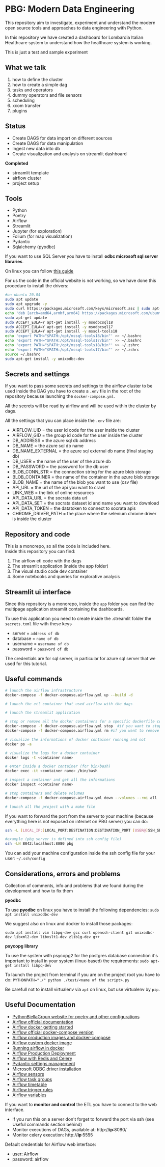 # PBG: Modern Data Engineering

This repository aim to investigate, experiment and understand the modern open source tools and approaches to data engineering with Python.

In this repository we have created a dashboard for Lombardia Italian Healthcare system to understand how the healthcare system is working.

This is just a test and sample experiment

## What we talk

1. how to define the cluster
2. how to create a simple dag
3. tasks and operators
4. dummy operators and file sensors
5. scheduling
6. xcom transfer
7. plugins

## Status
- Create DAGS for data import on different sources
- Create DAGS for data manipulation
- Ingest new data into db
- Create visualization and analysis on streamlit dashboard

**Completed**
- streamlit template
- airflow cluster
- project setup

## Tools

- Python
- Poetry
- Airflow
- Streamlit
- Jupyter (for exploration)
- Folium (for map visualization)
- Pydantic
- Sqlalchemy (pyodbc)

If you want to use SQL Server you have to install **odbc microsoft sql server libraries**.

On linux you can follow [this guide](https://docs.microsoft.com/en-us/sql/connect/odbc/linux-mac/installing-the-microsoft-odbc-driver-for-sql-server?view=sql-server-ver15)

For us the code in the official website is not working, so we have done this procedure to install the drivers:
```bash 
#on ubuntu 20.04
sudo apt update
sudo apt upgrade -y
sudo curl https://packages.microsoft.com/keys/microsoft.asc | sudo apt-key add -
echo 'deb [arch=amd64,armhf,arm64] https://packages.microsoft.com/ubuntu/20.04/prod focal main' > sudo /etc/apt/sources.list.d/mssql-release.list 
sudo apt-get update
sudo ACCEPT_EULA=Y apt-get install -y msodbcsql18
sudo ACCEPT_EULA=Y apt-get install -y msodbcsql17
sudo ACCEPT_EULA=Y apt-get install -y mssql-tools18
echo 'export PATH="$PATH:/opt/mssql-tools18/bin"' >> ~/.bashrc
echo 'export PATH="$PATH:/opt/mssql-tools17/bin"' >> ~/.bashrc
echo 'export PATH="$PATH:/opt/mssql-tools18/bin"' >> ~/.zshrc
echo 'export PATH="$PATH:/opt/mssql-tools17/bin"' >> ~/.zshrc
source ~/.bashrc
sudo apt-get install -y unixodbc-dev
```

## Secrets and settings

If you want to pass some secrets and settings to the airflow cluster to be used inside the DAG you have to create a `.env` file in the root of the repository because launching the `docker-compose.yml`.

All the secrets will be read by airflow and will be used within the cluster by dags.

All the settings that you can place inside the `.env` file are:
- AIRFLOW_UID = the user id code for the user inside the cluster 
- AIRFLOW_GID = the group id code for the user inside the cluster 
- DB_ADDRESS = the azure sql db address
- DB_NAME = the azure sql db name
- DB_NAME_EXTERNAL = the azure sql external db name (final staging db)
- DB_USER = the name of the user of the azure db 
- DB_PASSWORD = the password for the db user
- BLOB_CONN_STR = the connection string for the azure blob storage
- BLOB_CONTAINER = the name of the container in the azure blob storage
- BLOB_NAME = the name of the blob you want to use (csv file)
- API_URL = the url of the api you want to crawl
- LINK_WEB = the link of online resources
- API_DATA_URL = the socrata data url
- API_DATA_SET = the socrata dataset id and name you want to download
- API_DATA_TOKEN = the datatoken to connect to socrata apis
- CHROME_DRIVER_PATH = the place where the selenium chrome driver is inside the cluster

## Repository and code

This is a monorepo, so all the code is included here.  
Inside this repository you can find:
1. The airflow etl code with the dags
2. The streamlit application (inside the app folder)
3. The visual studio code dev container
4. Some notebooks and queries for explorative analysis


## Streamlit ui interface

Since this repository is a monorepo, inside the `app` folder you can find the multipage application streamlit containing the dashboards.

To use this application you need to create inside the .streamlit folder the `secrets.toml` file with these keys
- server = `address of db`
- database = `name of db`
- username = `username of db`
- password = `password of db`

The credentials are for sql server, in particular for azure sql server that we used for this tutorial.

## Useful commands

```bash
# launch the airflow infrastructure
docker-compose -f docker-compose.airflow.yml up --build -d

# launch the etl container that used airflow with the dags

# launch the streamlit application

# stop or remove all the docker containers for a specific dockerfile configuration
docker-compose -f docker-compose.airflow.yml stop  #if you want to stop them
docker-compose -f docker-compose.airflow.yml rm #if you want to remove them

# visualize the informations of docker container running and not
docker ps -a

# visualize the logs for a docker container
docker logs -t <container name>

# enter inside a docker container (for bin/bash)
docker exec -it <container name> /bin/bash

# inspect a container and get all the informations
docker inspect <container name>

# stop containers and delete volumes
docker-compose -f docker-compose.airflow.yml down --volumes --rmi all

# launch all the project with a make file

```

If you want to forward the port from the server to your machine (because everything here is not exposed on internet on PBG server) you can do:
```bash
ssh -L [LOCAL_IP:]LOCAL_PORT:DESTINATION:DESTINATION_PORT [USER@]SSH_SERVER

#example (pbg server is defined into ssh config file)
ssh -LN 8042:localhost:8080 pbg

```
You can add your machine configuration inside the ssh config file for your user: `~/.ssh/config`


## Considerations,  errors and problems

Collection of comments, info and problems that we found during the development and how to fix them

**pyodbc**

To use **pyodbc** on linux you have to install the following dependencies:
`sudo apt install unixodbc-dev`

We suggest also on linux and docker to install those packages:
```
sudo apt install vim libpq-dev gcc curl openssh-client git unixodbc-dev libxml2-dev libxslt1-dev zlib1g-dev g++
```

**psycopg library**

To use the system with psycopg2 for the postgres database connection it's important to install in your system (linux-based) the requirements: `sudo apt-get install libpq-dev`

To launch the project from terminal if you are on the project root you have to do: `PYTHONPATH="./" python ./test/<name of the script>.py`

Be carefull not to install virtualenv via `apt` on linux, but use virtualenv by `pip`.

## Useful Documentation
- [PythonBiellaGroup website for poetry and other configurations](https://pythonbiellagroup.it)
- [Airflow official documentation](https://airflow.apache.org/docs/apache-airflow/stable/concepts/overview.html)
- [Airflow docker getting started](https://airflow.apache.org/docs/apache-airflow/stable/start/docker.html)
- [Airflow official docker-compose version](https://airflow.apache.org/docs/apache-airflow/stable/docker-compose.yaml)
- [Airflow production images and docker-compose](https://github.com/apache/airflow/issues/8605)
- [Airflow custom docker image](https://airflow.apache.org/docs/docker-stack/build.html)
- [Running airflow in docker](https://airflow.apache.org/docs/apache-airflow/2.1.3/start/docker.html)
- [Airflow Production Deployment](https://airflow.apache.org/docs/apache-airflow/1.10.14/production-deployment.html)
- [Airflow with Redis and Celery](https://medium.com/codex/how-to-scale-out-apache-airflow-2-0-with-redis-and-celery-3e668e003b5c)
- [Pydantic settings management](https://pydantic-docs.helpmanual.io/usage/settings/)
- [Microsoft ODBC driver installation](https://docs.microsoft.com/en-us/sql/connect/odbc/linux-mac/installing-the-microsoft-odbc-driver-for-sql-server?view=sql-server-ver15)
- [Airflow sensors](https://marclamberti.com/blog/airflow-sensors/)
- [Airflow task groups](https://marclamberti.com/blog/airflow-taskgroups-all-you-need-to-know/)
- [Airflow timetable](https://marclamberti.com/blog/airflow-timetable-schedule-your-dags-like-never-before/)
- [Airflow trigger rules](https://marclamberti.com/blog/airflow-trigger-rules-all-you-need-to-know/)
- [Airflow variables](https://marclamberti.com/blog/variables-with-apache-airflow/)

If you want to **monitor and control** the ETL you have to connect to the web interface.
- If you run this on a server don't forget to forward the port via ssh (see Useful commands section behind)
- Monitor executions of DAGs, available at: http://**ip**:8080/
- Monitor celery execution: http://**ip**:5555

Default credentials for Airflow web interface:
- user: Airflow
- password: airflow

